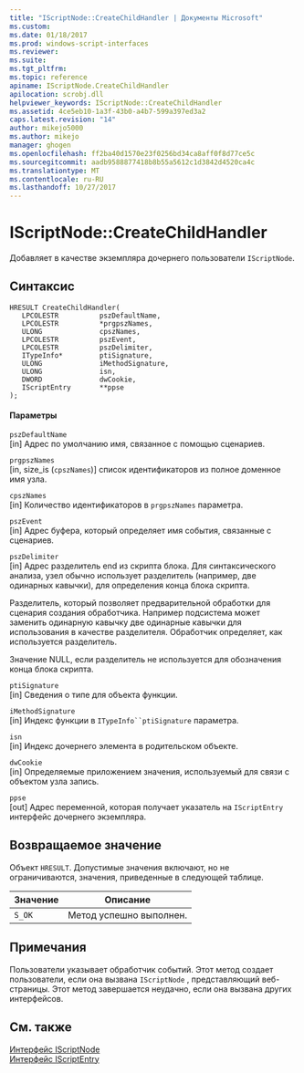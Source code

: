 ```yaml
---
title: "IScriptNode::CreateChildHandler | Документы Microsoft"
ms.custom: 
ms.date: 01/18/2017
ms.prod: windows-script-interfaces
ms.reviewer: 
ms.suite: 
ms.tgt_pltfrm: 
ms.topic: reference
apiname: IScriptNode.CreateChildHandler
apilocation: scrobj.dll
helpviewer_keywords: IScriptNode::CreateChildHandler
ms.assetid: 4ce5eb10-1a3f-43b0-a4b7-599a397ed3a2
caps.latest.revision: "14"
author: mikejo5000
ms.author: mikejo
manager: ghogen
ms.openlocfilehash: ff2ba40d1570e23f0256bd34ca8aff0f8d77ce5c
ms.sourcegitcommit: aadb9588877418b8b55a5612c1d3842d4520ca4c
ms.translationtype: MT
ms.contentlocale: ru-RU
ms.lasthandoff: 10/27/2017
---
```

# <a name="iscriptnodecreatechildhandler"></a>IScriptNode::CreateChildHandler
Добавляет в качестве экземпляра дочернего пользователи `IScriptNode`.  
  
## <a name="syntax"></a>Синтаксис  
  
```  
HRESULT CreateChildHandler(  
   LPCOLESTR          pszDefaultName,  
   LPCOLESTR          *prgpszNames,  
   ULONG              cpszNames,  
   LPCOLESTR          pszEvent,  
   LPCOLESTR          pszDelimiter,  
   ITypeInfo*         ptiSignature,  
   ULONG              iMethodSignature,  
   ULONG              isn,  
   DWORD              dwCookie,  
   IScriptEntry       **ppse  
);  
```  
  
#### <a name="parameters"></a>Параметры  
 `pszDefaultName`  
 [in] Адрес по умолчанию имя, связанное с помощью сценариев.  
  
 `prgpszNames`  
 [in, size_is (`cpszNames`)] список идентификаторов из полное доменное имя узла.  
  
 `cpszNames`  
 [in] Количество идентификаторов в `prgpszNames` параметра.  
  
 `pszEvent`  
 [in] Адрес буфера, который определяет имя события, связанные с сценариев.  
  
 `pszDelimiter`  
 [in] Адрес разделитель end из скрипта блока. Для синтаксического анализа, узел обычно использует разделитель (например, две одинарных кавычки), для определения конца блока скрипта.  
  
 Разделитель, который позволяет предварительной обработки для сценария создания обработчика. Например подсистема может заменить одинарную кавычку две одинарные кавычки для использования в качестве разделителя. Обработчик определяет, как используется разделитель.  
  
 Значение NULL, если разделитель не используется для обозначения конца блока скрипта.  
  
 `ptiSignature`  
 [in] Сведения о типе для объекта функции.  
  
 `iMethodSignature`  
 [in] Индекс функции в `ITypeInfo``ptiSignature` параметра.  
  
 `isn`  
 [in] Индекс дочернего элемента в родительском объекте.  
  
 `dwCookie`  
 [in] Определяемые приложением значения, используемый для связи с объектом узла запись.  
  
 `ppse`  
 [out] Адрес переменной, которая получает указатель на `IScriptEntry` интерфейс дочернего экземпляра.  
  
## <a name="return-value"></a>Возвращаемое значение  
 Объект `HRESULT`. Допустимые значения включают, но не ограничиваются, значения, приведенные в следующей таблице.  
  
|Значение|Описание|  
|-----------|-----------------|  
|`S_OK`|Метод успешно выполнен.|  
  
## <a name="remarks"></a>Примечания  
 Пользователи указывает обработчик событий. Этот метод создает пользователи, если она вызвана `IScriptNode` , представляющий веб-страницы. Этот метод завершается неудачно, если она вызвана других интерфейсов.  
  
## <a name="see-also"></a>См. также  
 [Интерфейс IScriptNode](../../winscript/reference/iscriptnode-interface.md)   
 [Интерфейс IScriptEntry](../../winscript/reference/iscriptentry-interface.md)